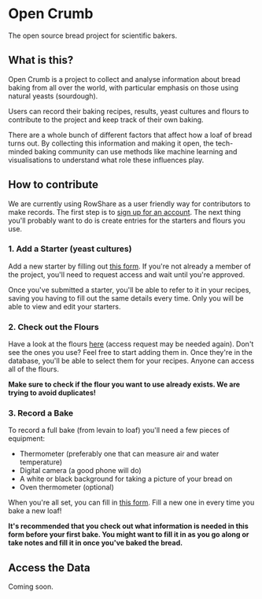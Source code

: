 # Open Crumb
The open source bread project for scientific bakers.

## What is this?
Open Crumb is a project to collect and analyse information about bread baking from all over the world, with particular emphasis on those using natural yeasts (sourdough).

Users can record their baking recipes, results, yeast cultures and flours to contribute to the project and keep track of their own baking.

There are a whole bunch of different factors that affect how a loaf of bread turns out. By collecting this information and making it open, the tech-minded baking community can use methods like machine learning and visualisations to understand what role these influences play.

## How to contribute

We are currently using RowShare as a user friendly way for contributors to make records. The first step is to [sign up for an account](www.rowshare.com). The next thing you'll probably want to do is create entries for the starters and flours you use.

### 1. Add a Starter (yeast cultures)

Add a new starter by filling out [this form](https://www.rowshare.com/tf/468aa303cd8641628b7d01f72c617bd2/(new)). If you're not already a member of the project, you'll need to request access and wait until you're approved.

Once you've submitted a starter, you'll be able to refer to it in your recipes, saving you having to fill out the same details every time. Only you will be able to view and edit your starters.

### 2. Check out the Flours

Have a look at the flours [here](https://www.rowshare.com/t/0388a6fc4b38419aa98275f5e77b7c52) (access request may be needed again). Don't see the ones you use? Feel free to start adding them in. Once they're in the database, you'll be able to select them for your recipes. Anyone can access all of the flours.

**Make sure to check if the flour you want to use already exists. We are trying to avoid duplicates!**

### 3. Record a Bake
To record a full bake (from levain to loaf) you'll need a few pieces of equipment:

- Thermometer (preferably one that can measure air and water temperature)
- Digital camera (a good phone will do)
- A white or black background for taking a picture of your bread on
- Oven thermometer (optional)

When you're all set, you can fill in [this form](https://www.rowshare.com/tf/db7dd3f3f72e46a5a54b50243510fc68/(new)). Fill a new one in every time you bake a new loaf! 

**It's recommended that you check out what information is needed in this form before your first bake. You might want to fill it in as you go along or take notes and fill it in once you've baked the bread.**

## Access the Data
Coming soon.
